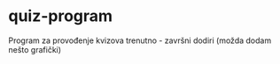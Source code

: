 # quiz-program
Program za provođenje kvizova
trenutno - završni dodiri (možda dodam nešto grafički)
